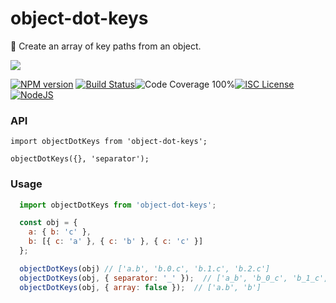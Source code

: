# object-dot-keys

🌳 Create an array of key paths from an object.

<a href="https://nodei.co/npm/object-dot-keys/">
  <img src="https://nodei.co/npm/object-dot-keys.png?downloads=true">
</a>

[![NPM version](https://badge.fury.io/js/object-dot-keys.png)](http://badge.fury.io/js/object-dot-keys)
[![Build Status](https://travis-ci.org/roganmelo/object-dot-keys.svg?branch=master)](https://travis-ci.org/roganmelo/object-dot-keys)![Code Coverage 100%](https://img.shields.io/badge/code%20coverage-100%25-green.svg?style=flat-square)[![ISC License](https://img.shields.io/badge/license-ISC-blue.svg?style=flat-square)](https://github.com/roganmelo/object-dot-keys/blob/master/LICENSE)[![NodeJS](https://img.shields.io/badge/node-10.15.x-brightgreen.svg?style=flat-square)](https://github.com/roganmelo/fn-spy/blob/master/package.json#L50)

### API
`import objectDotKeys from 'object-dot-keys';`

`objectDotKeys({}, 'separator');`


### Usage

```js
  import objectDotKeys from 'object-dot-keys';

  const obj = {
    a: { b: 'c' },
    b: [{ c: 'a' }, { c: 'b' }, { c: 'c' }]
  };

  objectDotKeys(obj) // ['a.b', 'b.0.c', 'b.1.c', 'b.2.c']
  objectDotKeys(obj, { separator: '_' });  // ['a_b', 'b_0_c', 'b_1_c', 'b_2_c']
  objectDotKeys(obj, { array: false });  // ['a.b', 'b']
```
